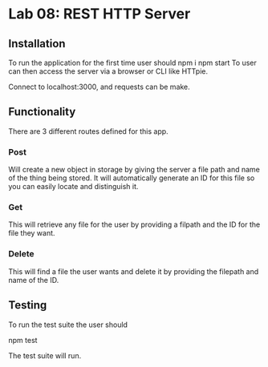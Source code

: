 # Lab 08: REST HTTP Server
## Installation
To run the application for the first time user should
npm i
npm start
To user can then access the server via a browser or CLI like HTTpie.

Connect to localhost:3000, and requests can be make.

## Functionality

There are 3 different routes defined for this app.

### Post
Will create a new object in storage by giving the server a file path and name of the thing being stored.  It will automatically generate an ID for this file so you can easily locate and distinguish it.

### Get
This will retrieve any file for the user by providing a filpath and the ID for the file they want.

### Delete
This will find a file the user wants and delete it by providing the filepath and name of the ID.


## Testing

To run the test suite the user should

npm test

The test suite will run.
